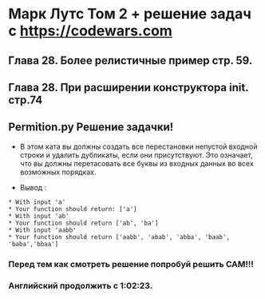 # Марк Лутс  Том 2 + решение задач с https://codewars.com

## Глава 28. Более релистичные пример стр. 59.

## Глава 28. При расширении конструктора __init__. стр.74

## Permition.py Решение задачки!

- В этом ката вы должны создать все перестановки непустой входной строки и удалить дубликаты, если они присутствуют. Это означает, что вы должны перетасовать все буквы из входных данных во всех возможных порядках.

- Вывод :
```
* With input 'a'
* Your function should return: ['a']
* With input 'ab'
* Your function should return ['ab', 'ba']
* With input 'aabb'
* Your function should return ['aabb', 'abab', 'abba', 'baab', 'baba','bbaa']
```
### Перед тем как смотреть решение попробуй решить САМ!!!

### Английский продолжить с 1:02:23.
